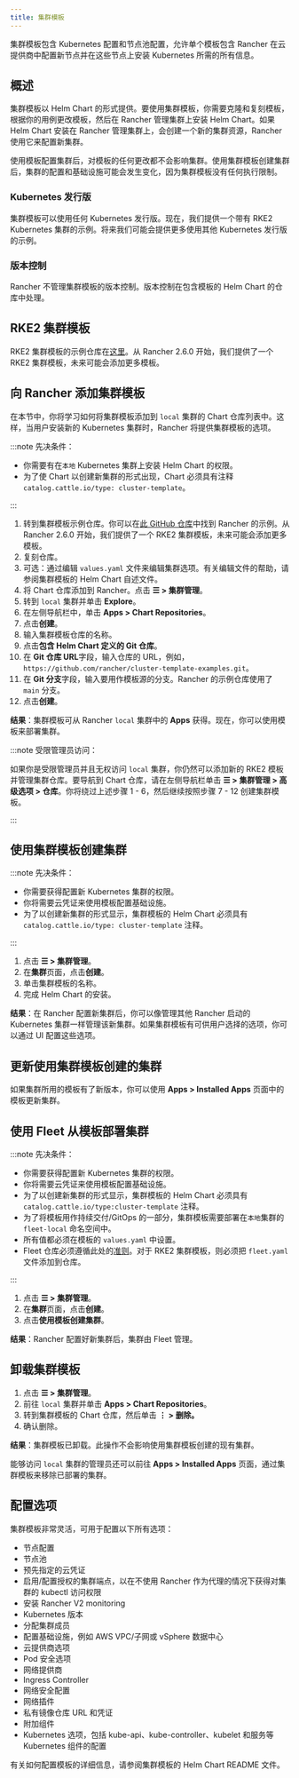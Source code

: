 ```yaml
---
title: 集群模板
---
```


集群模板包含 Kubernetes 配置和节点池配​​置，允许单个模板包含 Rancher 在云提供商中配置新节点并在这些节点上安装 Kubernetes 所需的所有信息。

## 概述

集群模板以 Helm Chart 的形式提供。要使用集群模板，你需要克隆和复刻模板，根据你的用例更改模板，然后在 Rancher 管理集群上安装 Helm Chart。如果 Helm Chart 安装在 Rancher 管理集群上，会创建一个新的集群资源，Rancher 使用它来配置新集群。

使用模板配置集群后，对模板的任何更改都不会影响集群。使用集群模板创建集群后，集群的配置和基础设施可能会发生变化，因为集群模板没有任何执行限制。

### Kubernetes 发行版

集群模板可以使用任何 Kubernetes 发行版。现在，我们提供一个带有 RKE2 Kubernetes 集群的示例。将来我们可能会提供更多使用其他 Kubernetes 发行版的示例。

### 版本控制

Rancher 不管理集群模板的版本控制。版本控制在包含模板的 Helm Chart 的仓库中处理。

## RKE2 集群模板

RKE2 集群模板的示例仓库在[这里](https://github.com/rancher/cluster-template-examples)。从 Rancher 2.6.0 开始，我们提供了一个 RKE2 集群模板，未来可能会添加更多模板。

## 向 Rancher 添加集群模板

在本节中，你将学习如何将集群模板添加到 `local` 集群的 Chart 仓库列表中。这样，当用户安装新的 Kubernetes 集群时，Rancher 将提供集群模板的选项。

:::note 先决条件：

- 你需要有在`本地` Kubernetes 集群上安装 Helm Chart 的权限。
- 为了使 Chart 以创建新集群的形式出现，Chart 必须具有注释 `catalog.cattle.io/type: cluster-template`。

:::

1. 转到集群模板示例仓库。你可以在[此 GitHub 仓库](https://github.com/rancher/cluster-template-examples)中找到 Rancher 的示例。从 Rancher 2.6.0 开始，我们提供了一个 RKE2 集群模板，未来可能会添加更多模板。
1. 复刻仓库。
1. 可选：通过编辑 `values.yaml` 文件来编辑集群选项。有关编辑文件的帮助，请参阅集群模板的 Helm Chart 自述文件。
1. 将 Chart 仓库添加到 Rancher。点击 **☰ > 集群管理**。
1. 转到 `local` 集群并单击 **Explore**。
1. 在左侧导航栏中，单击 **Apps > Chart Repositories**。
1. 点击**创建**。
1. 输入集群模板仓库的名称。
1. 点击**包含 Helm Chart 定义的 Git 仓库**。
1. 在 **Git 仓库 URL**字段，输入仓库的 URL，例如，`https://github.com/rancher/cluster-template-examples.git`。
1. 在 **Git 分支**字段，输入要用作模板源的分支。Rancher 的示例仓库使用了 `main` 分支。
1. 点击**创建**。

**结果**：集群模板可从 Rancher `local` 集群中的 **Apps** 获得。现在，你可以使用模板来部署集群。

:::note 受限管理员访问：

如果你是受限管理员并且无权访问 `local` 集群，你仍然可以添加新的 RKE2 模板并管理集群仓库。要导航到 Chart 仓库，请在左侧导航栏单击 **☰ > 集群管理 > 高级选项 > 仓库**。你将绕过上述步骤 1 - 6，然后继续按照步骤 7 - 12 创建集群模板。

:::

## 使用集群模板创建集群

:::note 先决条件：

- 你需要获得配置新 Kubernetes 集群的权限。
- 你将需要云凭证来使用模板配置基础设施。
- 为了以创建新集群的形式显示，集群模板的 Helm Chart 必须具有 `catalog.cattle.io/type: cluster-template` 注释。

:::

1. 点击 **☰ > 集群管理**。
1. 在**集群**页面，点击**创建**。
1. 单击集群模板的名称。
1. 完成 Helm Chart 的安装。

**结果**：在 Rancher 配置新集群后，你可以像管理其他 Rancher 启动的 Kubernetes 集群一样管理该新集群。如果集群模板有可供用户选择的选项，你可以通过 UI 配置这些选项。

## 更新使用集群模板创建的集群

如果集群所用的模板有了新版本，你可以使用 **Apps > Installed Apps** 页面中的模板更新集群。

## 使用 Fleet 从模板部署集群

:::note 先决条件：

- 你需要获得配置新 Kubernetes 集群的权限。
- 你将需要云凭证来使用模板配置基础设施。
- 为了以创建新集群的形式显示，集群模板的 Helm Chart 必须具有 `catalog.cattle.io/type:cluster-template` 注释。
- 为了将模板用作持续交付/GitOps 的一部分，集群模板需要部署在`本地`集群的 `fleet-local` 命名空间中。
- 所有值都必须在模板的 `values.yaml` 中设置。
- Fleet 仓库必须遵循此处的[准则](http://fleet.rancher.io/gitrepo-structure/)。对于 RKE2 集群模板，则必须把 `fleet.yaml` 文件添加到仓库。

:::

1. 点击 **☰ > 集群管理**。
1. 在**集群**页面，点击**创建**。
1. 点击**使用模板创建集群**。

**结果**：Rancher 配置好新集群后，集群由 Fleet 管理。

## 卸载集群模板

1. 点击 **☰ > 集群管理**。
1. 前往 `local` 集群并单击 **Apps > Chart Repositories**。
1. 转到集群模板的 Chart 仓库，然后单击 **⋮ > 删除。**
1. 确认删除。

**结果**：集群模板已卸载。此操作不会影响使用集群模板创建的现有集群。

能够访问 `local` 集群的管理员还可以前往 **Apps > Installed Apps** 页面，通过集群模板来移除已部署的集群。

## 配置选项

集群模板非常灵活，可用于配置以下所有选项：

- 节点配置
- 节点池
- 预先指定的云凭证
- 启用/配置授权的集群端点，以在不使用 Rancher 作为代理的情况下获得对集群的 kubectl 访问权限
- 安装 Rancher V2 monitoring
- Kubernetes 版本
- 分配集群成员
- 配置基础设施，例如 AWS VPC/子网或 vSphere 数据中心
- 云提供商选项
- Pod 安全选项
- 网络提供商
- Ingress Controller
- 网络安全配置
- 网络插件
- 私有镜像仓库 URL 和凭证
- 附加组件
- Kubernetes 选项，包括 kube-api、kube-controller、kubelet 和服务等 Kubernetes 组件的配置

有关如何配置模板的详细信息，请参阅集群模板的 Helm Chart README 文件。